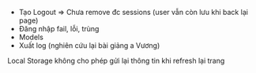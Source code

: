 + Tạo Logout => Chưa remove đc sessions (user vẫn còn lưu khi back lại page)
+ Đăng nhập fail, lỗi, trùng
+ Models
+ Xuất log (nghiên cứu lại bài giảng a Vương)



Local Storage không cho phép gửi lại thông tin khi refresh lại trang
